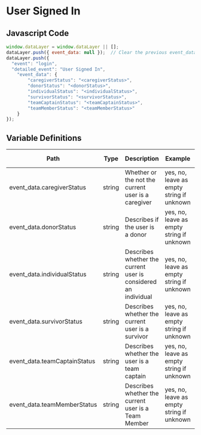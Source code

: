 # User Signed In

### 

## Javascript Code
```js
window.dataLayer = window.dataLayer || [];
dataLayer.push({ event_data: null });  // Clear the previous event_data object.
dataLayer.push({
  "event": "login",
  "detailed_event": "User Signed In",
    "event_data": {
        "caregiverStatus": "<caregiverStatus>",
        "donorStatus": "<donorStatus>",
        "individualStatus": "<individualStatus>",
        "survivorStatus": "<survivorStatus>",
        "teamCaptainStatus": "<teamCaptainStatus>",
        "teamMemberStatus": "<teamMemberStatus>"
    }
});
```

## Variable Definitions

|Path|Type|Description|Example|Pattern|Min Length|Max Length|Minimum|Maximum|Multiple Of|
| --- | --- | --- | --- | --- | --- | --- | --- | --- | --- |
|event_data.caregiverStatus|string|Whether or the not the current user is a caregiver|yes, no, leave as empty string if unknown|||||||
|event_data.donorStatus|string|Describes if the user is a donor|yes, no, leave as empty string if unknown|||||||
|event_data.individualStatus|string|Describes whether the current user is considered an individual|yes, no, leave as empty string if unknown|||||||
|event_data.survivorStatus|string|Describes whether the current user is a survivor|yes, no, leave as empty string if unknown|||||||
|event_data.teamCaptainStatus|string|Describes whether the user is a team captain|yes, no, leave as empty string if unknown|||||||
|event_data.teamMemberStatus|string|Describes whether the current user is a Team Member|yes, no, leave as empty string if unknown|||||||




